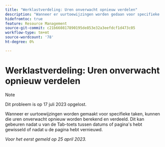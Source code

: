 ```yaml
---
title: "Werklastverdeling: Uren onverwacht opnieuw verdelen"
description: "Wanneer er uurtoewijzingen worden gedaan voor specifieke taken, kunnen die uren onverwacht opnieuw worden berekend en verdeeld. Dit kan gebeuren nadat u van de Tab-toets tussen datums of pagina's hebt gewisseld of nadat u de pagina hebt vernieuwd."
hidefromtoc: true
feature: Resource Management
source-git-commit: c21b660817890195de853e32a3eefdcf1d473c05
workflow-type: tm+mt
source-wordcount: '78'
ht-degree: 0%

---
```



# Werklastverdeling: Uren onverwacht opnieuw verdelen

>[!NOTE]
>
>Dit probleem is op 17 juli 2023 opgelost.

Wanneer er uurtoewijzingen worden gemaakt voor specifieke taken, kunnen die uren onverwacht opnieuw worden berekend en verdeeld. Dit kan gebeuren nadat u van de Tab-toets tussen datums of pagina&#39;s hebt gewisseld of nadat u de pagina hebt vernieuwd.

_Voor het eerst gemeld op 25 april 2023._

